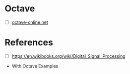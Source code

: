 # Octave

- [ ] [octave-online.net](https://octave-online.net)

# References

- [ ] https://en.wikibooks.org/wiki/Digital_Signal_Processing

* With Octave Examples

